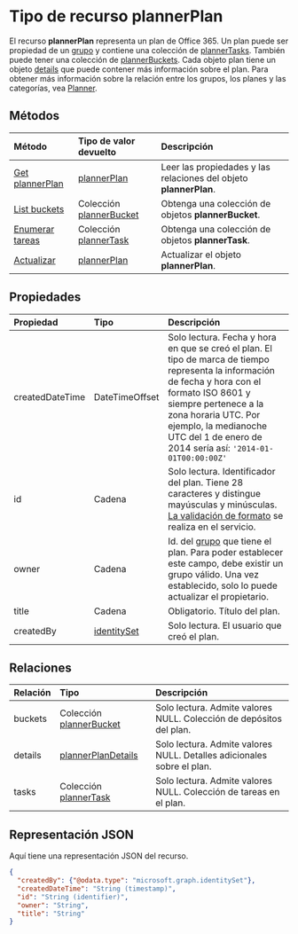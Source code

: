 # <a name="plannerplan-resource-type"></a>Tipo de recurso plannerPlan

El recurso **plannerPlan** representa un plan de Office 365. Un plan puede ser propiedad de un [grupo](group.md) y contiene una colección de [plannerTasks](plannerTask.md). También puede tener una colección de [plannerBuckets](plannerBucket.md). Cada objeto plan tiene un objeto [details](plannerPlanDetails.md) que puede contener más información sobre el plan. Para obtener más información sobre la relación entre los grupos, los planes y las categorías, vea [Planner](planner_overview.md).

## <a name="methods"></a>Métodos

| Método           | Tipo de valor devuelto    |Descripción|
|:---------------|:--------|:----------|
|[Get plannerPlan](../api/plannerplan_get.md) | [plannerPlan](plannerplan.md) |Leer las propiedades y las relaciones del objeto **plannerPlan**.|
|[List buckets](../api/plannerplan_list_buckets.md) |Colección [plannerBucket](plannerbucket.md)| Obtenga una colección de objetos **plannerBucket**.|
|[Enumerar tareas](../api/plannerplan_list_tasks.md) |Colección [plannerTask](plannertask.md)| Obtenga una colección de objetos **plannerTask**.|
|[Actualizar](../api/plannerplan_update.md) | [plannerPlan](plannerplan.md) |Actualizar el objeto **plannerPlan**. |

## <a name="properties"></a>Propiedades
| Propiedad     | Tipo   |Descripción|
|:---------------|:--------|:----------|
|createdDateTime|DateTimeOffset|Solo lectura. Fecha y hora en que se creó el plan. El tipo de marca de tiempo representa la información de fecha y hora con el formato ISO 8601 y siempre pertenece a la zona horaria UTC. Por ejemplo, la medianoche UTC del 1 de enero de 2014 sería así: `'2014-01-01T00:00:00Z'`|
|id|Cadena| Solo lectura. Identificador del plan. Tiene 28 caracteres y distingue mayúsculas y minúsculas. [La validación de formato](planner_identifiers_disclaimer.md) se realiza en el servicio.|
|owner|Cadena|Id. del [grupo](group.md) que tiene el plan. Para poder establecer este campo, debe existir un grupo válido. Una vez establecido, solo lo puede actualizar el propietario.|
|title|Cadena|Obligatorio. Título del plan.|
|createdBy|[identitySet](identityset.md)|Solo lectura. El usuario que creó el plan.|

## <a name="relationships"></a>Relaciones
| Relación | Tipo   |Descripción|
|:---------------|:--------|:----------|
|buckets|Colección [plannerBucket](plannerbucket.md)| Solo lectura. Admite valores NULL. Colección de depósitos del plan.|
|details|[plannerPlanDetails](plannerplandetails.md)| Solo lectura. Admite valores NULL. Detalles adicionales sobre el plan.|
|tasks|Colección [plannerTask](plannertask.md)| Solo lectura. Admite valores NULL. Colección de tareas en el plan.|

## <a name="json-representation"></a>Representación JSON

Aquí tiene una representación JSON del recurso.

<!-- {
  "blockType": "resource",
  "baseType": "microsoft.graph.entity",
  "optionalProperties": [

  ],
  "@odata.type": "microsoft.graph.plannerPlan"
}-->

```json
{
  "createdBy": {"@odata.type": "microsoft.graph.identitySet"},
  "createdDateTime": "String (timestamp)",
  "id": "String (identifier)",
  "owner": "String",
  "title": "String"
}

```

<!-- uuid: 8fcb5dbc-d5aa-4681-8e31-b001d5168d79
2015-10-25 14:57:30 UTC -->
<!-- {
  "type": "#page.annotation",
  "description": "plannerPlan resource",
  "keywords": "",
  "section": "documentation",
  "tocPath": ""
}-->